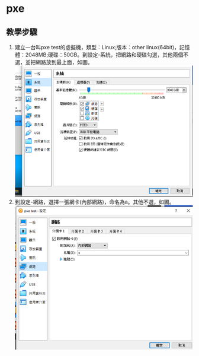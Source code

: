 # pxe

## 教學步驟

1. 建立一台叫pxe test的虛擬機，類型：Linux;版本：other linux(64bit)，記憶體：2048MB;硬碟：50GB。到設定-系統，把網路和硬碟勾選，其他兩個不選，並把網路放到最上面，如圖。
![image](https://github.com/fairy042026/109-linux-/blob/main/0303%E4%B8%8A%E8%AA%B2%E5%85%A7%E5%AE%B9/%E8%9E%A2%E5%B9%95%E6%93%B7%E5%8F%96%E7%95%AB%E9%9D%A2%20(414).png)  
1. 到設定-網路，選擇一張網卡(內部網路)，命名為a。其他不選，如圖。
![image](https://github.com/fairy042026/109-linux-/blob/main/0303%E4%B8%8A%E8%AA%B2%E5%85%A7%E5%AE%B9/%E8%9E%A2%E5%B9%95%E6%93%B7%E5%8F%96%E7%95%AB%E9%9D%A2%20(416).png)


